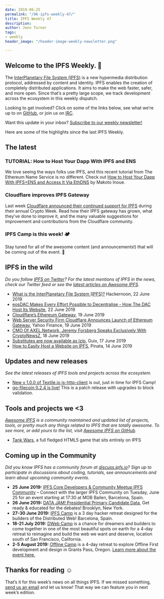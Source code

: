 ```yaml
---
date: 2019-06-25
permalink: "/96-ipfs-weekly-47/"
title: IPFS Weekly 47
description: 
author: Jenn Turner
tags:
- weekly
header_image: "/header-image-weekly-newsletter.png"

---
```

## Welcome to the IPFS Weekly. 👋

The [InterPlanetary File System (IPFS)](https://ipfs.io/) is a new hypermedia distribution protocol, addressed by content and identity. IPFS enables the creation of completely distributed applications. It aims to make the web faster, safer, and more open. Since that’s a pretty large scope, we track development across the ecosystem in this weekly dispatch.

Looking to get involved? Click on some of the links below, see what we’re up to on [GitHub](https://github.com/ipfs), or join us on [IRC](https://riot.im/app/#/room/#ipfs:matrix.org).

Want this update in your inbox? [Subscribe to our weekly newsletter!](http://eepurl.com/gL2Pi5)

Here are some of the highlights since the last IPFS Weekly.

## The latest

### TUTORIAL: How to Host Your Dapp With IPFS and ENS

We love seeing the ways folks use IPFS, and this recent tutorial from The Ethereum Name Service is no different. Check out [How to Host Your Dapp With IPFS+ENS and Access It Via EthDNS](https://medium.com/the-ethereum-name-service/how-to-host-your-dapp-with-ipfs-ens-and-access-it-via-ethdns-c96046059d87) by Makoto Inoue.

### Cloudflare improves IPFS Gateway

Last week [Cloudflare announced their continued support for IPFS](https://blog.cloudflare.com/continuing-to-improve-our-ipfs-gateway/) during their annual Crypto Week. Read how their IPFS gateway has grown, what they’ve done to improve it, and the many valuable suggestions for improvement and contributions from the Cloudflare community.

### IPFS Camp is this week! 🏕

Stay tuned for all of the awesome content (and announcements!) that will be coming out of the event. 🎉

## IPFS in the wild

_Do you follow [IPFS on Twitter](https://twitter.com/IPFSbot)? For the latest mentions of IPFS in the news, check our Twitter feed or see the [latest articles on Awesome IPFS](https://awesome.ipfs.io/articles/)._

- [What is the InterPlanetary File System (IPFS)?](https://hackernoon.com/what-is-the-interplanetary-file-system-ipfs-2da976e35d05) Hackernoon, 22 June 2019
- [eosDAC Makes Every Effort Possible to Decentralise - How The DAC Host Its Website](https://steemit.com/eosio/@eosdac/eosdac-makes-every-effort-possible-to-decentralise-how-the-dac-host-its-website), 22 June 2019
- [Cloudflare’s Ethereum Gateway](https://blog.cloudflare.com/cloudflare-ethereum-gateway/), 19 June 2019
- [Web Server Security Firm Cloudflare Announces Launch of Ethereum Gateway](https://finance.yahoo.com/news/server-security-firm-cloudflare-announces-154600946.html), Yahoo Finance, 19 June 2019
- [CMO Of AXEL.Network, Jeremy Forsberg Speaks Exclusively With CryptoNewsZ](https://www.cryptonewsz.com/cmo-of-axel-network-jeremy-forsberg-speaks-exclusively-with-cryptonewsz/26428/), 18 June 2019
- [Substitutes are now available as lzip](https://www.gnu.org/software/guix/blog/2019/substitutes-are-now-available-as-lzip/), Guix, 17 June 2019
- [How to Easily Host a Website on IPFS](https://medium.com/pinata/how-to-easily-host-a-website-on-ipfs-9d842b5d6a01), Pinata, 14 June 2019

## Updates and new releases

_See the latest releases of IPFS tools and projects across the ecosystem._

- [New v 1.0.0 of Textile.io js-http-client](https://www.npmjs.com/package/@textile/js-http-client) is out, just in time for IPFS Camp!
- [go-filecoin 0.2.4 is live!](https://github.com/filecoin-project/go-filecoin/blob/master/CHANGELOG.md#go-filecoin-024) This is a patch release with upgrades to block validation.

## Tools and projects we <3

_[Awesome IPFS](https://awesome.ipfs.io/) is a community maintained and updated list of projects, tools, or pretty much any things related to IPFS that are totally awesome. To see more, or add yours to the list, visit [Awesome IPFS on GitHub](https://github.com/ipfs/awesome-ipfs)._

- [Tank Wars](http://mymobiservices.com:9001/ipfs/QmRWCov9MFoGXWYaJoUei1m7geeHVLvGNgwfrgbx49hqqZ/), a full fledged HTML5 game that sits entirely on IPFS

## Coming up in the Community

_Did you know IPFS has a community forum at [discuss.ipfs.io](https://discuss.ipfs.io/)? Sign up to participate in discussions about coding, tutorials, see announcements and learn about upcoming community events._

- **25 June 2019:** [IPFS Core Developers & Community Meetup
  IPFS Community](https://www.meetup.com/barcelona-ipfs/events/262101190/) – Connect with the larger IPFS Community on Tuesday, June 25 for an event starting at 17:30 at MOB Bailen, Barcelona, Spain.
- **26 June 2019:** [DATA JAM! Presidential Primary Candidate Data](https://www.meetup.com/Qri-Data-Jam/events/262417151), Get ready & educated for the debates! Brooklyn, New York.
- **27-30 June 2019:** [IPFS Camp](https://camp.ipfs.io/) is a 3 day hacker retreat designed for the builders of the Distributed Web! Barcelona, Spain.
- **18-21 July 2019:** [DWeb Camp](https://dwebcamp.org/) is a chance for dreamers and builders to come together in one of the most beautiful spots on earth for a 4-day retreat to reimagine and build the web we want and deserve, location south of San Francisco, California.
- **2-5 August 2019:** [Offline Camp](http://offlinefirst.org/camp/) is a 4-day retreat to explore Offline First development and design in Grants Pass, Oregon. [Learn more about the event here.](https://medium.com/offline-camp/announcing-offline-camp-v5-eb9111fdcc94)

## Thanks for reading ☺️

That’s it for this week’s news on all things IPFS. If we missed something, [send us an email](mailto:newsletter@ipfs.io) and let us know! That way we can feature you in next week’s edition.